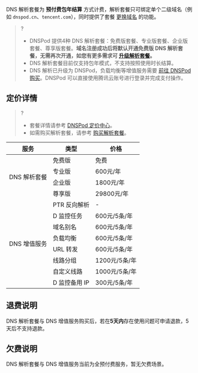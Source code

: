 DNS 解析套餐为 **预付费包年结算** 方式计费，解析套餐只可绑定单个二级域名（例如 `dnspod.cn`、`tencent.com`），同时提供了套餐 [更换域名](https://cloud.tencent.com/document/product/302/7806) 的功能。

>?
>- DNSPod 提供4种 DNS 解析套餐：免费版套餐、专业版套餐、企业版套餐、尊享版套餐。**域名注册成功后将默认开通免费版 DNS 解析套餐，无需再次开通，如您有更多需求可 [升级解析套餐](https://cloud.tencent.com/document/product/302/7805)。**
>- DNS 解析套餐目前仅支持包年模式，不支持按照使用时长结算。
>- DNS 解析已升级为 DNSPod，负载均衡等增值服务需要 [前往 DNSPod 购买](https://www.dnspod.cn/)。DNSPod 可以直接使用腾讯云账号进行登录并完成支付操作。

## 定价详情
>?
>- 套餐详情请参考 [DNSPod 定价中心](https://price.dnspod.cn/dns)。
>- 如需购买解析套餐，请参考 [购买解析套餐](https://cloud.tencent.com/document/product/302/7808)。

<table>
<thead>
  <tr>
    <th>服务</th>
    <th>类型</th>
    <th>价格</th>
  </tr>
</thead>
<tbody>
  <tr>
    <td rowspan="4">DNS 解析套餐</td>
    <td>免费版</td>
    <td>免费</td>
  </tr>
  <tr>
    <td>专业版</td>
    <td>600元/年</td>
  </tr>
  <tr>
    <td>企业版</td>
    <td>1800元/年</td>
  </tr>
  <tr>
    <td>尊享版</td>
    <td>29800元/年</td>
  </tr>
  <tr>
    <td rowspan="8">DNS 增值服务</td>
    <td>PTR 反向解析</td>
    <td>-</td>
  </tr>
  <tr>
    <td>D 监控任务</td>
    <td>600元/5条/年</td>
  </tr>
  <tr>
    <td>域名别名</td>
    <td>600元/5条/年</td>
  </tr>
  <tr>
    <td>负载均衡</td>
    <td>600元/5条/年</td>
  </tr>
  <tr>
    <td>URL 转发</td>
    <td>600元/5条/年</td>
  </tr>
  <tr>
    <td>线路分组</td>
    <td>1200元/5条/年</td>
  </tr>
  <tr>
    <td>自定义线路</td>
    <td>1000元/5条/年</td>
  </tr>
  <tr>
    <td>D 监控备用 IP</td>
    <td>300元/5条/年</td>
  </tr>
</tbody>
</table>


## 退费说明
DNS 解析套餐与 DNS 增值服务购买后，若在**5天内**存在使用问题可申请退款，5天后不支持退款。

## 欠费说明
DNS 解析套餐与 DNS 增值服务当前为全预付费服务，暂无欠费场景。
